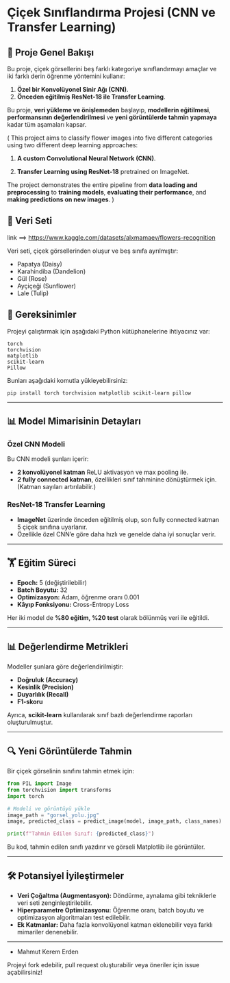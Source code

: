 
# Çiçek Sınıflandırma Projesi (CNN ve Transfer Learning)

## 🌸 **Proje Genel Bakışı**

Bu proje, çiçek görsellerini beş farklı kategoriye sınıflandırmayı amaçlar ve iki farklı derin öğrenme yöntemini kullanır:

1.  **Özel bir Konvolüyonel Sinir Ağı (CNN)**.
2.  **Önceden eğitilmiş ResNet-18 ile Transfer Learning**.

Bu proje, **veri yükleme ve önişlemeden** başlayıp, **modellerin eğitilmesi**, **performansının değerlendirilmesi** ve **yeni görüntülerde tahmin yapmaya** kadar tüm aşamaları kapsar.

( This project aims to classify flower images into five different categories using two different deep learning approaches:

1.  **A custom Convolutional Neural Network (CNN)**.
    
2.  **Transfer Learning using ResNet-18** pretrained on ImageNet.
    

The project demonstrates the entire pipeline from **data loading and preprocessing** to **training models**, **evaluating their performance**, and **making predictions on new images**. )

## 🌼 **Veri Seti**

link ==> https://www.kaggle.com/datasets/alxmamaev/flowers-recognition

Veri seti, çiçek görsellerinden oluşur ve beş sınıfa ayrılmıştır:

-   Papatya (Daisy)
-   Karahindiba (Dandelion)
-   Gül (Rose)
-   Ayçiçeği (Sunflower)
-   Lale (Tulip)



## 🔧 **Gereksinimler**

Projeyi çalıştırmak için aşağıdaki Python kütüphanelerine ihtiyacınız var:

```
torch
torchvision
matplotlib
scikit-learn
Pillow

```

Bunları aşağıdaki komutla yükleyebilirsiniz:

```
pip install torch torchvision matplotlib scikit-learn pillow
```

----------

## 📊 **Model Mimarisinin Detayları**

### **Özel CNN Modeli**

Bu CNN modeli şunları içerir:

-   **2 konvolüyonel katman** ReLU aktivasyon ve max pooling ile. 
-   **2 fully connected katman**, özellikleri sınıf tahminine dönüştürmek için. (Katman sayıları artırılabilir.)

### **ResNet-18 Transfer Learning**

-   **ImageNet** üzerinde önceden eğitilmiş olup, son fully connected katman 5 çiçek sınıfına uyarlanır.
-   Özellikle özel CNN’e göre daha hızlı ve genelde daha iyi sonuçlar verir.

----------

## 🏋️ **Eğitim Süreci**

-   **Epoch:** 5 (değiştirilebilir)
-   **Batch Boyutu:** 32
-   **Optimizasyon:** Adam, öğrenme oranı 0.001
-   **Kâyıp Fonksiyonu:** Cross-Entropy Loss

Her iki model de **%80 eğitim, %20 test** olarak bölünmüş veri ile eğitildi.

----------

## 📊 **Değerlendirme Metrikleri**

Modeller şunlara göre değerlendirilmiştir:

-   **Doğruluk (Accuracy)**
-   **Kesinlik (Precision)**
-   **Duyarlılık (Recall)**
-   **F1-skoru**

Ayrıca, **scikit-learn** kullanılarak sınıf bazlı değerlendirme raporları oluşturulmuştur.


----------

## 🔍 **Yeni Görüntülerde Tahmin**

Bir çiçek görselinin sınıfını tahmin etmek için:

```python
from PIL import Image
from torchvision import transforms
import torch

# Modeli ve görüntüyü yükle
image_path = "gorsel_yolu.jpg"
image, predicted_class = predict_image(model, image_path, class_names)

print(f"Tahmin Edilen Sınıf: {predicted_class}")

```

Bu kod, tahmin edilen sınıfı yazdırır ve görseli Matplotlib ile görüntüler.



----------

## 🛠️ **Potansiyel İyileştirmeler**

-   **Veri Çoğaltma (Augmentasyon):** Döndürme, aynalama gibi tekniklerle veri seti zenginleştirilebilir.
-   **Hiperparametre Optimizasyonu:** Öğrenme oranı, batch boyutu ve optimizasyon algoritmaları test edilebilir.
-   **Ek Katmanlar:** Daha fazla konvolüyonel katman eklenebilir veya farklı mimariler denenebilir.

----------


-   Mahmut Kerem Erden

Projeyi fork edebilir, pull request oluşturabilir veya öneriler için issue açabilirsiniz!
